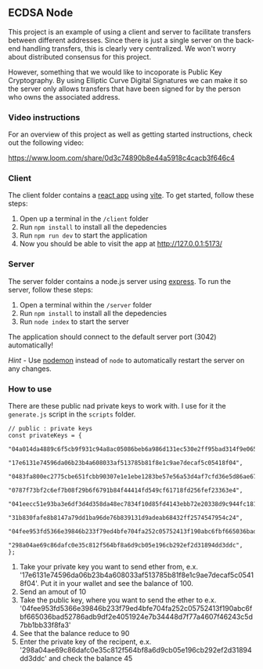 ## ECDSA Node

This project is an example of using a client and server to facilitate transfers between different addresses. Since there is just a single server on the back-end handling transfers, this is clearly very centralized. We won't worry about distributed consensus for this project.

However, something that we would like to incoporate is Public Key Cryptography. By using Elliptic Curve Digital Signatures we can make it so the server only allows transfers that have been signed for by the person who owns the associated address.

### Video instructions
For an overview of this project as well as getting started instructions, check out the following video:

https://www.loom.com/share/0d3c74890b8e44a5918c4cacb3f646c4
 
### Client

The client folder contains a [react app](https://reactjs.org/) using [vite](https://vitejs.dev/). To get started, follow these steps:

1. Open up a terminal in the `/client` folder
2. Run `npm install` to install all the depedencies
3. Run `npm run dev` to start the application 
4. Now you should be able to visit the app at http://127.0.0.1:5173/

### Server

The server folder contains a node.js server using [express](https://expressjs.com/). To run the server, follow these steps:

1. Open a terminal within the `/server` folder 
2. Run `npm install` to install all the depedencies 
3. Run `node index` to start the server 

The application should connect to the default server port (3042) automatically! 

_Hint_ - Use [nodemon](https://www.npmjs.com/package/nodemon) instead of `node` to automatically restart the server on any changes.


### How to use

There are these public nad private keys to work with. I use for it the `generate.js` script in the `scripts` folder.   

```
// public : private keys 
const privateKeys = {
  "04a014da4889c6f5cb9f931c94a8ac05086beb6a986d131ec530e2ff95bad314f9e0656873d7ae340227429694f74490916cb7fe6e93942a10079a7793fa30af4e": 
        "17e6131e74596da06b23b4a608033af513785b81f8e1c9ae7decaf5c05418f04",
  "0483fa800ec2775cbe651fcbb90307e1e1ebe1283be57e56a53d4af7cfd36e5d86ae67a19d02df70c3d0e929c5e4a401ef1a2b04cc53e2bbb942c48c5824fc4525": 
        "0787f73bf2c6ef7b08f29b6f6791b84f44414fd549cf61718fd256fef23363e4",
  "041eecc51e93ba3e6df3d4d358da48ec7834f10d85fd4143ebb72e20338d9c944fc18190d03c6f11d703ce441cdf635dc6e313ca1e7cf80ece9f84c1b6aee68014": 
        "31b830fafe8b8147a79dd1ba96de76b839131d9adeab68432ff2574547954c24",
  "04fee953fd5366e39846b233f79ed4bfe704fa252c05752413f190abc6fbf665036bad52786adb9df2e4051924e7b34448d7f77a4607f46243c5d7bb1bb33f8fa3": 
        "298a04ae69c86dafc0e35c812f564bf8a6d9cb05e196cb292ef2d31894dd3ddc",
};
```

1. Take your private key you want to send ether from, e.x. '17e6131e74596da06b23b4a608033af513785b81f8e1c9ae7decaf5c05418f04'. Put it in your wallet and see the balance of 100.
2. Send an amout of 10
3. Take the public key, where you want to send the ether to e.x. '04fee953fd5366e39846b233f79ed4bfe704fa252c05752413f190abc6fbf665036bad52786adb9df2e4051924e7b34448d7f77a4607f46243c5d7bb1bb33f8fa3'
4. See that the balance reduce to 90
5. Enter the private key of the recipent, e.x. '298a04ae69c86dafc0e35c812f564bf8a6d9cb05e196cb292ef2d31894dd3ddc' and check the balance 45
